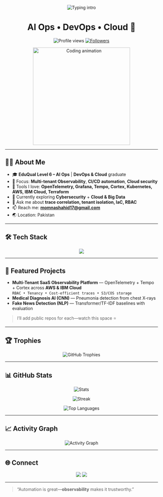 <!-- Premium Profile README for momna-shahid17 -->

<!-- Header / Banner -->
<p align="center">
  <img src="https://readme-typing-svg.herokuapp.com?size=28&duration=3500&pause=1000&center=true&vCenter=true&width=900&lines=Hi%F0%9F%91%8B%2C+I'm+Momna+Shahid;AI+Ops+Engineer+%7C+DevOps+%7C+Cloud;Observability+(OpenTelemetry%2C+Tempo%2C+Cortex);Kubernetes+%7C+AWS+%7C+IBM+Cloud+%7C+Terraform;I+build+secure%2C+scalable%2C+automated+platforms" alt="Typing intro" />
</p>

<h1 align="center">AI Ops • DevOps • Cloud 🚀</h1>

<p align="center">
  <img src="https://komarev.com/ghpvc/?username=momna-shahid17&label=Profile%20views&color=0e75b6&style=flat" alt="Profile views" />
  <a href="https://github.com/momna-shahid17?tab=followers">
    <img src="https://img.shields.io/github/followers/momna-shahid17?label=Followers&style=social" alt="Followers" />
  </a>
</p>

<p align="center">
  <img src="https://media.giphy.com/media/WUlplcMpOCEmTGBtBW/giphy.gif" width="320" alt="Coding animation">
</p>

---

## 👩‍💻 About Me
- 🎓 **EduQual Level 6 – AI Ops** | **DevOps & Cloud** graduate  
- 🧭 Focus: **Multi-tenant Observability**, **CI/CD automation**, **Cloud security**  
- 🧰 Tools I love: **OpenTelemetry, Grafana, Tempo, Cortex, Kubernetes, AWS, IBM Cloud, Terraform**  
- 🌱 Currently exploring **Cybersecurity** + **Cloud & Big Data**  
- 💬 Ask me about **trace correlation, tenant isolation, IaC, RBAC**  
- 📫 Reach me: **momnashahid17@gmail.com**  
- 🌏 Location: Pakistan

---

## 🛠 Tech Stack
<p align="center">
  <img src="https://skillicons.dev/icons?i=python,bash,git,githubactions,docker,kubernetes,jenkins,terraform,aws,grafana,prometheus,linux" />
</p>

---

## 📌 Featured Projects
- **Multi-Tenant SaaS Observability Platform** — OpenTelemetry + Tempo + Cortex across **AWS & IBM Cloud**  
  `RBAC • Tenancy • Cost-efficient traces • S3/COS storage`  
- **Medical Diagnosis AI (CNN)** — Pneumonia detection from chest X-rays  
- **Fake News Detection (NLP)** — Transformer/TF-IDF baselines with evaluation

> I’ll add public repos for each—watch this space ⭐

---

## 🏆 Trophies
<p align="center">
  <img src="https://github-profile-trophy.vercel.app/?username=momna-shahid17&theme=onedark&no-frame=true&row=1&column=6" alt="GitHub Trophies" />
</p>

---

## 📊 GitHub Stats
<p align="center">
  <img src="https://github-readme-stats.vercel.app/api?username=momna-shahid17&show_icons=true&theme=tokyonight" alt="Stats" />
</p>
<p align="center">
  <img src="https://github-readme-streak-stats.herokuapp.com/?user=momna-shahid17&theme=tokyonight" alt="Streak" />
</p>
<p align="center">
  <img src="https://github-readme-stats.vercel.app/api/top-langs?username=momna-shahid17&layout=compact&theme=tokyonight" alt="Top Languages" />
</p>

---

## 📈 Activity Graph
<p align="center">
  <img src="https://github-readme-activity-graph.vercel.app/graph?username=momna-shahid17&theme=react-dark&hide_border=true" alt="Activity Graph" />
</p>

---

## 🌐 Connect
<p align="center">
  <a href="https://www.linkedin.com/in/momna-shahid/"><img src="https://img.shields.io/badge/-LinkedIn-0A66C2?style=for-the-badge&logo=linkedin&logoColor=white" /></a>
  <a href="mailto:momnashahid17@gmail.com"><img src="https://img.shields.io/badge/-Email-D14836?style=for-the-badge&logo=gmail&logoColor=white" /></a>
</p>

---

> “Automation is great—**observability** makes it trustworthy.”
